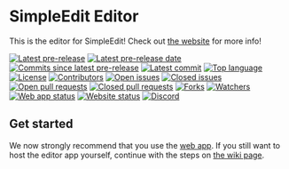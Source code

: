 # SimpleEdit Editor
This is the editor for SimpleEdit!
Check out [the website](https://simpleedit.github.io "Visit the SimpleEdit website") for more info!

[![Latest pre-release](https://img.shields.io/github/v/release/SimpleEdit/editor?include_prereleases&label=Latest%20pre-release&color=orange)](https://github.com/SimpleEdit/editor/releases/tag/v0.1-alpha "View the latest pre-release")
[![Latest pre-release date](https://img.shields.io/github/release-date-pre/SimpleEdit/editor?color=orange&label=Latest%20pre-release%20date)](https://github.com/SimpleEdit/editor/releases/tag/v0.1-alpha "View the latest pre-release")
[![Commits since latest pre-release](https://img.shields.io/github/commits-since/SimpleEdit/editor/latest?color=orange&include_prereleases&label=Commits%20since%20latest%20pre-release)](https://github.com/SimpleEdit/editor/compare/v0.1-alpha...main "Compare latest commits with the latest release")
[![Latest commit](https://img.shields.io/github/last-commit/SimpleEdit/editor?label=Latest%20commit)](https://github.com/SimpleEdit/editor/commits/main "View latest commits to main")
[![Top language](https://img.shields.io/github/languages/top/SimpleEdit/editor)](https://github.com/SimpleEdit/editor/search?l=html "View what's made using the shown langauge")
[![License](https://img.shields.io/github/license/SimpleEdit/editor?label=License)](https://github.com/SimpleEdit/editor/blob/main/LICENSE "View the license")
[![Contributors](https://img.shields.io/github/contributors/SimpleEdit/editor?label=Contributors)](https://github.com/SimpleEdit/editor/graphs/contributors "View contributors")
[![Open issues](https://img.shields.io/github/issues-raw/SimpleEdit/editor?label=Open%20issues)](https://github.com/SimpleEdit/editor/issues "View open issues")
[![Closed issues](https://img.shields.io/github/issues-closed-raw/SimpleEdit/editor?color=red&label=Closed%20issues)](https://github.com/SimpleEdit/editor/issues?q=is%3Aissue+is%3Aclosed "View closed issues")
[![Open pull requests](https://img.shields.io/github/issues-pr-raw/SimpleEdit/editor?label=Open%20pull%20requests)](https://github.com/SimpleEdit/editor/pulls "View open pull requests")
[![Closed pull requests](https://img.shields.io/github/issues-pr-closed-raw/SimpleEdit/editor?color=red&label=Closed%20pull%20requests)](https://github.com/SimpleEdit/editor/pulls?q=is%3Apr+is%3Aclosed "View closed pull requests")
[![Forks](https://img.shields.io/github/forks/SimpleEdit/editor?label=Forks&style=flat&logo=none)](https://github.com/SimpleEdit/editor/network/members "View forks")
[![Watchers](https://img.shields.io/github/watchers/SimpleEdit/editor?label=Watchers&logo=none&style=flat)](https://github.com/SimpleEdit/editor/watchers "View watchers")
[![Web app status](https://img.shields.io/website?down_color=red&down_message=might%20be%20down&label=Web%20app%20status&up_color=green&up_message=up%20%26%20running%20or%20in%20use&url=https%3A%2F%2Feditor.simpleedit.repl.co)](https://editor.simpleedit.repl.co "Open the editor web app")
[![Website status](https://img.shields.io/website?down_color=red&down_message=down%20or%20under%20maintenance&label=Website%20status&up_color=green&up_message=up&url=https%3A%2F%2Fsimpleedit.github.io)](https://simpleedit.github.io "Visit our website")
[![Discord](https://img.shields.io/discord/796895982788804638?label=Discord&logo=discord)](https://discord.gg/KsBgjx3XnZ "Join our Discord server")

## Get started
We now strongly recommend that you use the [web app](https://editor.simpleedit.repl.co "Open the web app"). If you still want to host the editor app yourself, continue with the steps on [the wiki page](https://github.com/SimpleEdit/editor/wiki/Installation "Visit the Installation wiki page").
